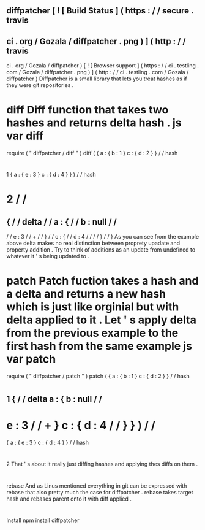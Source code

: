 #
diffpatcher
[
!
[
Build
Status
]
(
https
:
/
/
secure
.
travis
-
ci
.
org
/
Gozala
/
diffpatcher
.
png
)
]
(
http
:
/
/
travis
-
ci
.
org
/
Gozala
/
diffpatcher
)
[
!
[
Browser
support
]
(
https
:
/
/
ci
.
testling
.
com
/
Gozala
/
diffpatcher
.
png
)
]
(
http
:
/
/
ci
.
testling
.
com
/
Gozala
/
diffpatcher
)
Diffpatcher
is
a
small
library
that
lets
you
treat
hashes
as
if
they
were
git
repositories
.
#
#
diff
Diff
function
that
takes
two
hashes
and
returns
delta
hash
.
js
var
diff
=
require
(
"
diffpatcher
/
diff
"
)
diff
(
{
a
:
{
b
:
1
}
c
:
{
d
:
2
}
}
/
/
hash
#
1
{
a
:
{
e
:
3
}
c
:
{
d
:
4
}
}
)
/
/
hash
#
2
/
/
=
>
{
/
/
delta
/
/
a
:
{
/
/
b
:
null
/
/
-
/
/
e
:
3
/
/
+
/
/
}
/
/
c
:
{
/
/
d
:
4
/
/
/
/
}
/
/
}
As
you
can
see
from
the
example
above
delta
makes
no
real
distinction
between
proprety
upadate
and
property
addition
.
Try
to
think
of
additions
as
an
update
from
undefined
to
whatever
it
'
s
being
updated
to
.
#
#
patch
Patch
fuction
takes
a
hash
and
a
delta
and
returns
a
new
hash
which
is
just
like
orginial
but
with
delta
applied
to
it
.
Let
'
s
apply
delta
from
the
previous
example
to
the
first
hash
from
the
same
example
js
var
patch
=
require
(
"
diffpatcher
/
patch
"
)
patch
(
{
a
:
{
b
:
1
}
c
:
{
d
:
2
}
}
/
/
hash
#
1
{
/
/
delta
a
:
{
b
:
null
/
/
-
e
:
3
/
/
+
}
c
:
{
d
:
4
/
/
}
}
)
/
/
=
>
{
a
:
{
e
:
3
}
c
:
{
d
:
4
}
}
/
/
hash
#
2
That
'
s
about
it
really
just
diffing
hashes
and
applying
thes
diffs
on
them
.
#
#
#
rebase
And
as
Linus
mentioned
everything
in
git
can
be
expressed
with
rebase
that
also
pretty
much
the
case
for
diffpatcher
.
rebase
takes
target
hash
and
rebases
parent
onto
it
with
diff
applied
.
#
#
Install
npm
install
diffpatcher
